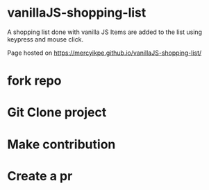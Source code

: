 # vanillaJS-shopping-list
A shopping list done with vanilla JS
Items are added to the list using keypress and mouse click.

Page hosted on https://mercyikpe.github.io/vanillaJS-shopping-list/

# fork repo
# Git Clone project
# Make contribution
# Create a pr
